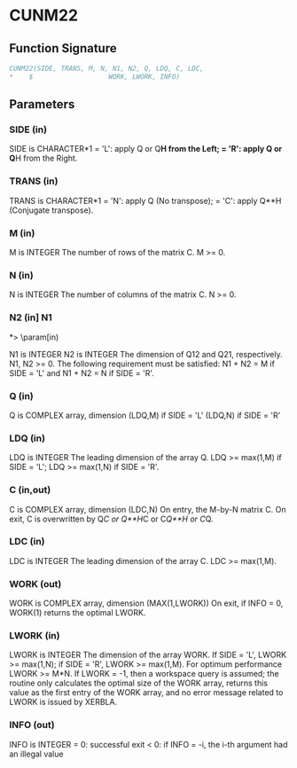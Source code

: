 # CUNM22

## Function Signature

```fortran
CUNM22(SIDE, TRANS, M, N, N1, N2, Q, LDQ, C, LDC,
*    $                   WORK, LWORK, INFO)
```

## Parameters

### SIDE (in)

SIDE is CHARACTER*1 = 'L': apply Q or Q**H from the Left; = 'R': apply Q or Q**H from the Right.

### TRANS (in)

TRANS is CHARACTER*1 = 'N': apply Q (No transpose); = 'C': apply Q**H (Conjugate transpose).

### M (in)

M is INTEGER The number of rows of the matrix C. M >= 0.

### N (in)

N is INTEGER The number of columns of the matrix C. N >= 0.

### N2 (in] N1
*> \param[in)

N1 is INTEGER N2 is INTEGER The dimension of Q12 and Q21, respectively. N1, N2 >= 0. The following requirement must be satisfied: N1 + N2 = M if SIDE = 'L' and N1 + N2 = N if SIDE = 'R'.

### Q (in)

Q is COMPLEX array, dimension (LDQ,M) if SIDE = 'L' (LDQ,N) if SIDE = 'R'

### LDQ (in)

LDQ is INTEGER The leading dimension of the array Q. LDQ >= max(1,M) if SIDE = 'L'; LDQ >= max(1,N) if SIDE = 'R'.

### C (in,out)

C is COMPLEX array, dimension (LDC,N) On entry, the M-by-N matrix C. On exit, C is overwritten by Q*C or Q**H*C or C*Q**H or C*Q.

### LDC (in)

LDC is INTEGER The leading dimension of the array C. LDC >= max(1,M).

### WORK (out)

WORK is COMPLEX array, dimension (MAX(1,LWORK)) On exit, if INFO = 0, WORK(1) returns the optimal LWORK.

### LWORK (in)

LWORK is INTEGER The dimension of the array WORK. If SIDE = 'L', LWORK >= max(1,N); if SIDE = 'R', LWORK >= max(1,M). For optimum performance LWORK >= M*N. If LWORK = -1, then a workspace query is assumed; the routine only calculates the optimal size of the WORK array, returns this value as the first entry of the WORK array, and no error message related to LWORK is issued by XERBLA.

### INFO (out)

INFO is INTEGER = 0: successful exit < 0: if INFO = -i, the i-th argument had an illegal value

